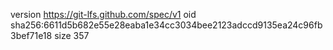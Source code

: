 version https://git-lfs.github.com/spec/v1
oid sha256:6611d5b682e55e28eaba1e34cc3034bee2123adccd9135ea24c96fb3bef71e18
size 357

